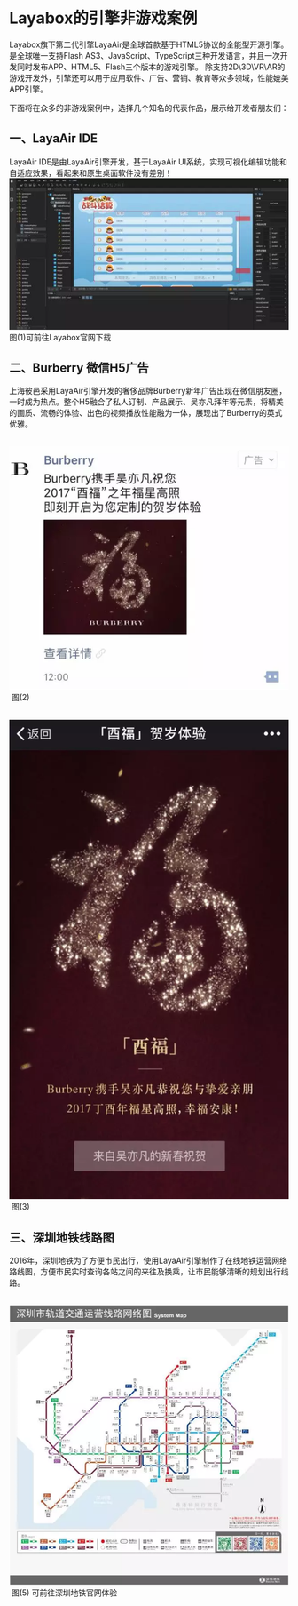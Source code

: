 # Layabox的引擎非游戏案例

 

Layabox旗下第二代引擎LayaAir是全球首款基于HTML5协议的全能型开源引擎。是全球唯一支持Flash AS3、JavaScript、TypeScript三种开发语言，并且一次开发同时发布APP、HTML5、Flash三个版本的游戏引擎。 除支持2D\3D\VR\AR的游戏开发外，引擎还可以用于应用软件、广告、营销、教育等众多领域，性能媲美APP引擎。

下面将在众多的非游戏案例中，选择几个知名的代表作品，展示给开发者朋友们：



## 一、LayaAir IDE

LayaAir IDE是由LayaAir引擎开发，基于LayaAir UI系统，实现可视化编辑功能和自适应效果，看起来和原生桌面软件没有差别！
​	![blob.png](img/1.png)<br/>
​	图(1)可前往Layabox官网下载



## 二、Burberry 微信H5广告

上海彼邑采用LayaAir引擎开发的奢侈品牌Burberry新年广告出现在微信朋友圈，一时成为热点。整个H5融合了私人订制、产品展示、吴亦凡拜年等元素，将精美的画质、流畅的体验、出色的视频播放性能融为一体，展现出了Burberry的英式优雅。

​	![blob.png](img/2.png)<br/>
​	图(2)

​	![blob.png](img/3.png)<br/>
​	图(3)





## 三、深圳地铁线路图

2016年，深圳地铁为了方便市民出行，使用LayaAir引擎制作了在线地铁运营网络路线图，方便市民实时查询各站之间的来往及换乘，让市民能够清晰的规划出行线路。

​	![blob.png](img/5.png)<br/>
​	图(5) 可前往深圳地铁官网体验
